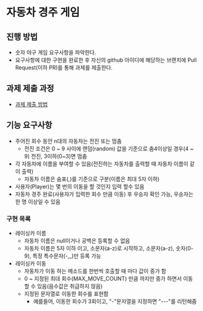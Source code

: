 # 자동차 경주 게임
## 진행 방법
* 숫자 야구 게임 요구사항을 파악한다.
* 요구사항에 대한 구현을 완료한 후 자신의 github 아이디에 해당하는 브랜치에 Pull Request(이하 PR)를 통해 과제를 제출한다.

## 과제 제출 과정
* [과제 제출 방법](https://github.com/next-step/nextstep-docs/tree/master/precourse)

## 기능 요구사항
* 주어진 회수 동안 n대의 자동차는 전진 또는 멈춤
  * 전진 조건은 0 ~ 9 사이에 랜덤(random) 값을 기준으로 춤4이상일 경우(4 ~ 9) 전진, 3이하(0~3)면 멈춤 
* 각 자동차에 이름을 부여할 수 있음(전진하는 자동차를 출력할 때 자동차 이름이 같이 출력)
  * 자동차 이름은 숨표(,)를 기준으로 구분(이름은 최대 5자 이하)
* 사용자(Player)는 몇 번의 이동을 할 것인지 입력 할수 있음
* 자동차 경주 완료(사용자가 입력한 회수 만큼 이동) 후 우승자 확인 가능, 우승자는 한 명 이상일 수 있음

### 구현 목록
* 레이싱카 이름
  * 자동차 이름은 null이거나 공백은 등록할 수 없음
  * 자동차 이름은 5자 이하 이고, 소문자(a-z)로 시작하고, 소문자(a-z), 숫자(0-9), 특정 특수문자(-,_)만 등록 가능
* 레이싱카 이동
  * 자동차가 이동 하는 메소드를 한번씩 호출할 때 마다 값이 증가 함
  * 0 ~ 지정된 최대 회수(MAX_MOVE_COUNT) 만큼 까지만 증가 하면서 이동할 수 있음(음수값은 취급하지 않음)
  * 지정된 문자열로 이동한 회수를 표현함
    * 예를들어, 이동한 회수가 3회이고, "-"문자열을 지정하면 "---"를 리턴해줌